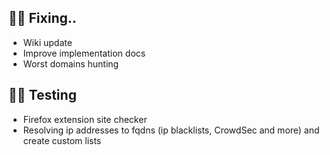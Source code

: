 ## 👨‍💻 Fixing..
- Wiki update
- Improve implementation docs
- Worst domains hunting
  
## 👨‍💻 Testing

- Firefox extension site checker
- Resolving ip addresses to fqdns (ip blacklists, CrowdSec and more) and create custom lists
